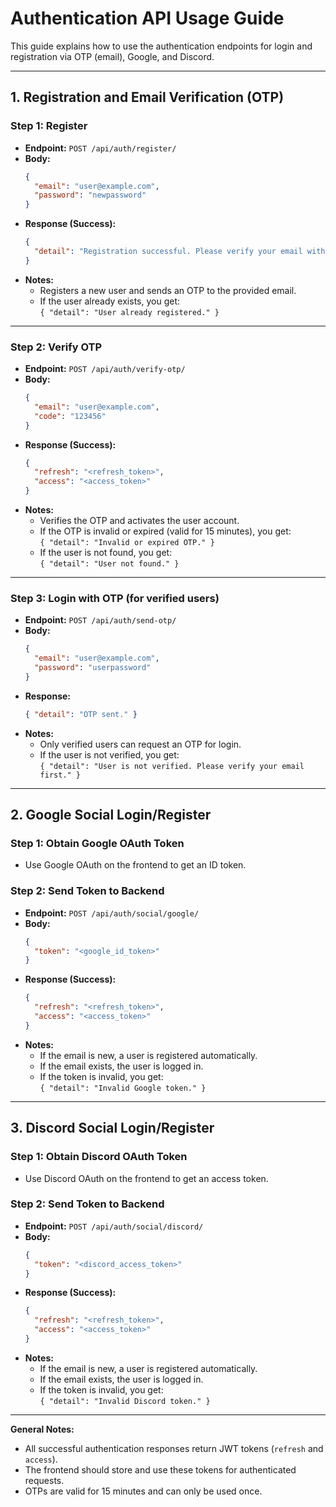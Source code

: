 # Authentication API Usage Guide

This guide explains how to use the authentication endpoints for login and registration via OTP (email), Google, and Discord.

---

## 1. Registration and Email Verification (OTP)

### Step 1: Register

- **Endpoint:** `POST /api/auth/register/`
- **Body:**
  ```json
  {
    "email": "user@example.com",
    "password": "newpassword"
  }
  ```
- **Response (Success):**
  ```json
  {
    "detail": "Registration successful. Please verify your email with the OTP sent."
  }
  ```
- **Notes:**
  - Registers a new user and sends an OTP to the provided email.
  - If the user already exists, you get:  
    `{ "detail": "User already registered." }`

---

### Step 2: Verify OTP

- **Endpoint:** `POST /api/auth/verify-otp/`
- **Body:**
  ```json
  {
    "email": "user@example.com",
    "code": "123456"
  }
  ```
- **Response (Success):**
  ```json
  {
    "refresh": "<refresh_token>",
    "access": "<access_token>"
  }
  ```
- **Notes:**
  - Verifies the OTP and activates the user account.
  - If the OTP is invalid or expired (valid for 15 minutes), you get:  
    `{ "detail": "Invalid or expired OTP." }`
  - If the user is not found, you get:  
    `{ "detail": "User not found." }`

---

### Step 3: Login with OTP (for verified users)

- **Endpoint:** `POST /api/auth/send-otp/`
- **Body:**
  ```json
  {
    "email": "user@example.com",
    "password": "userpassword"
  }
  ```
- **Response:**
  ```json
  { "detail": "OTP sent." }
  ```
- **Notes:**
  - Only verified users can request an OTP for login.
  - If the user is not verified, you get:  
    `{ "detail": "User is not verified. Please verify your email first." }`

---

## 2. Google Social Login/Register

### Step 1: Obtain Google OAuth Token

- Use Google OAuth on the frontend to get an ID token.

### Step 2: Send Token to Backend

- **Endpoint:** `POST /api/auth/social/google/`
- **Body:**
  ```json
  {
    "token": "<google_id_token>"
  }
  ```
- **Response (Success):**
  ```json
  {
    "refresh": "<refresh_token>",
    "access": "<access_token>"
  }
  ```
- **Notes:**
  - If the email is new, a user is registered automatically.
  - If the email exists, the user is logged in.
  - If the token is invalid, you get:  
    `{ "detail": "Invalid Google token." }`

---

## 3. Discord Social Login/Register

### Step 1: Obtain Discord OAuth Token

- Use Discord OAuth on the frontend to get an access token.

### Step 2: Send Token to Backend

- **Endpoint:** `POST /api/auth/social/discord/`
- **Body:**
  ```json
  {
    "token": "<discord_access_token>"
  }
  ```
- **Response (Success):**
  ```json
  {
    "refresh": "<refresh_token>",
    "access": "<access_token>"
  }
  ```
- **Notes:**
  - If the email is new, a user is registered automatically.
  - If the email exists, the user is logged in.
  - If the token is invalid, you get:  
    `{ "detail": "Invalid Discord token." }`

---

**General Notes:**
- All successful authentication responses return JWT tokens (`refresh` and `access`).
- The frontend should store and use these tokens for authenticated requests.
- OTPs are valid for 15 minutes and can only be used once. 
